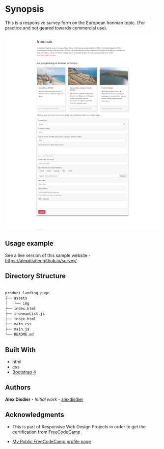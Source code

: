 # Synopsis

This is a responsive survey form on the European Ironman topic. (For practice and not geared towards commercial use).

![screenshot of the survey form](screenshot.jpg?raw=true "screenshot of a responsive survey form")

## Usage example

See a live version of this sample website - https://alexdisdier.github.io/survey/

## Directory Structure

```bash

product_landing_page
├── assets
│   └── img
├── index.html
├── ironmanList.js
├── index.html
├── main.css
├── main.js
└── README.md

```

## Built With

* html
* css
* [Bootstrap 4](https://getbootstrap.com/docs/4.0/getting-started/introduction/)

## Authors

**Alex Disdier** - *Initial work* - [alexdisdier](https://github.com/alexdisdier)

## Acknowledgments

* This is part of Responsive Web Design Projects in order to get the certification from [FreeCodeCamp](https://learn.freecodecamp.org/responsive-web-design/responsive-web-design-projects/build-a-survey-form)

* [My Public FreeCodeCamp profile page](https://www.freecodecamp.org/alexdisdier)